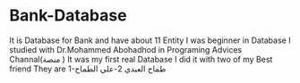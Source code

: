 # Bank-Database
It is Database for Bank  and have about 11 Entity
I was beginner in Database 
I studied with Dr.Mohammed Abohadhod in Programing Advices Channal(منصة )
It was my first real Database
I did it with two of my Best friend 
They are
1-طماح العبدي
2-علي الطماح
